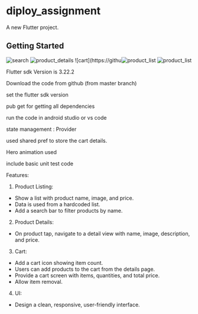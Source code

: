 # diploy_assignment

A new Flutter project.

## Getting Started
![search](https://github.com/user-attachments/assets/45834120-1a92-4572-94d0-b2c561afbe47)
![product_details](https://github.com/user-attachments/assets/cbce96f4-1fbc-45a1-9789-57e5550b7109)
![cart](https://githu![product_list](https://github.com/user-attachments/assets/48b1d42b-5958-4aae-9dad-89ea84d5de93)
![product_list](https://github.com/user-attachments/assets/951bdf46-7fc1-4398-8811-34da50f75733)

Flutter sdk Version is 3.22.2


Download the code from github (from master branch)

set the flutter sdk version 

pub get for getting all dependencies

run the code in android studio or vs code 


state management : Provider

used shared pref to store the cart details.

Hero animation used 

include basic unit test code

Features:
1. Product Listing: 
 - Show a list with product name, image, and price. 
 - Data is used from a hardcoded list. 
 - Add a search bar to filter products by name.
2. Product Details: 
 - On product tap, navigate to a detail view with name, image, description, and price.
3. Cart: 
 - Add a cart icon showing item count. 
 - Users can add products to the cart from the details page. 
 - Provide a cart screen with items, quantities, and total price. 
 - Allow item removal.
4. UI: 
 - Design a clean, responsive, user-friendly interface.
